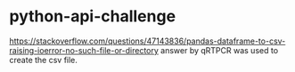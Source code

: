 # python-api-challenge
https://stackoverflow.com/questions/47143836/pandas-dataframe-to-csv-raising-ioerror-no-such-file-or-directory answer by qRTPCR was used to create the csv file.
